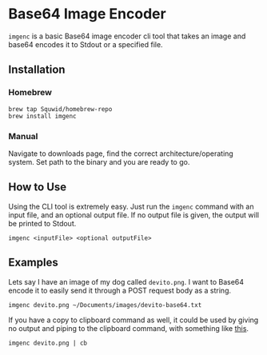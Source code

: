 # Base64 Image Encoder

`imgenc` is a basic Base64 image encoder cli tool that takes an image and base64 encodes it to Stdout or a specified file.

## Installation

### Homebrew

```
brew tap Squwid/homebrew-repo
brew install imgenc
```

### Manual

Navigate to downloads page, find the correct architecture/operating system. Set path to the binary and you are ready to go.

## How to Use

Using the CLI tool is extremely easy. Just run the `imgenc` command with an input file, and an optional output file. If no output file is given, the output will be printed to Stdout.

```
imgenc <inputFile> <optional outputFile>
```

## Examples

Lets say I have an image of my dog called `devito.png`. I want to Base64 encode it to easily send it through a POST request body as a string.


```
imgenc devito.png ~/Documents/images/devito-base64.txt
```

If you have a copy to clipboard command as well, it could be used by giving no output and piping to the clipboard command, with something like [this](https://stackoverflow.com/questions/749544/pipe-to-from-the-clipboard-in-bash-script).

```
imgenc devito.png | cb
```